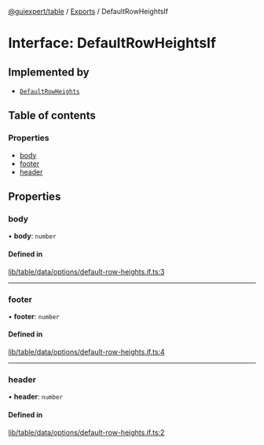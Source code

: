 [@guiexpert/table](../README.md) / [Exports](../modules.md) / DefaultRowHeightsIf

# Interface: DefaultRowHeightsIf

## Implemented by

- [`DefaultRowHeights`](../classes/DefaultRowHeights.md)

## Table of contents

### Properties

- [body](DefaultRowHeightsIf.md#body)
- [footer](DefaultRowHeightsIf.md#footer)
- [header](DefaultRowHeightsIf.md#header)

## Properties

### body

• **body**: `number`

#### Defined in

[lib/table/data/options/default-row-heights.if.ts:3](https://github.com/guiexperttable/ge-table/blob/65d38fc/libs/table/src/lib/table/data/options/default-row-heights.if.ts#L3)

___

### footer

• **footer**: `number`

#### Defined in

[lib/table/data/options/default-row-heights.if.ts:4](https://github.com/guiexperttable/ge-table/blob/65d38fc/libs/table/src/lib/table/data/options/default-row-heights.if.ts#L4)

___

### header

• **header**: `number`

#### Defined in

[lib/table/data/options/default-row-heights.if.ts:2](https://github.com/guiexperttable/ge-table/blob/65d38fc/libs/table/src/lib/table/data/options/default-row-heights.if.ts#L2)
